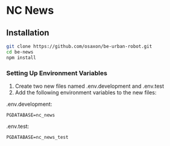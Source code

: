 # NC News

## Installation

```bash
git clone https://github.com/osaxon/be-urban-robot.git
cd be-news
npm install
```

### Setting Up Environment Variables

1. Create two new files named .env.development and .env.test
2. Add the following environment variables to the new files:

.env.development:
``` 
PGDATABASE=nc_news
```

.env.test:
``` 
PGDATABASE=nc_news_test
```
